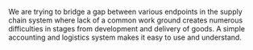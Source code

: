 We are trying to bridge a gap between various endpoints in the supply chain system where lack of a common work ground creates numerous difficulties in stages from development and delivery of goods. A simple accounting and logistics system makes it easy to use and understand.